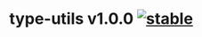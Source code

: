 
# type-utils v1.0.0 [![stable](http://badges.github.io/stability-badges/dist/stable.svg)](http://github.com/badges/stability-badges)
